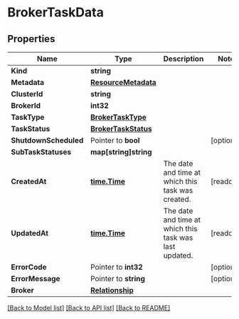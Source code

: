# BrokerTaskData

## Properties

Name | Type | Description | Notes
------------ | ------------- | ------------- | -------------
**Kind** | **string** |  | 
**Metadata** | [**ResourceMetadata**](ResourceMetadata.md) |  | 
**ClusterId** | **string** |  | 
**BrokerId** | **int32** |  | 
**TaskType** | [**BrokerTaskType**](BrokerTaskType.md) |  | 
**TaskStatus** | [**BrokerTaskStatus**](BrokerTaskStatus.md) |  | 
**ShutdownScheduled** | Pointer to **bool** |  | [optional] 
**SubTaskStatuses** | **map[string]string** |  | 
**CreatedAt** | [**time.Time**](time.Time.md) | The date and time at which this task was created. | [readonly] 
**UpdatedAt** | [**time.Time**](time.Time.md) | The date and time at which this task was last updated. | [readonly] 
**ErrorCode** | Pointer to **int32** |  | [optional] 
**ErrorMessage** | Pointer to **string** |  | [optional] 
**Broker** | [**Relationship**](Relationship.md) |  | 

[[Back to Model list]](../README.md#documentation-for-models) [[Back to API list]](../README.md#documentation-for-api-endpoints) [[Back to README]](../README.md)


